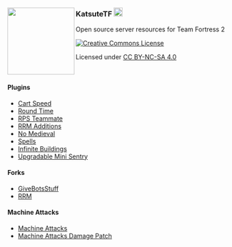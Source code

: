 <div>
    <a href="https://github.com/KatsuteTF">
        <img align="left" width="150" src="https://avatars.githubusercontent.com/u/137957298?v=4">
    </a>
    <h3>KatsuteTF <a href="https://github.com/KatsuteTF"><img src="https://upload.wikimedia.org/wikipedia/commons/thumb/4/48/Team_Fortress_2_style_logo.svg/400px-Team_Fortress_2_style_logo.svg.png" width="20" height="20"></a></h3>
    <p>Open source server resources for Team Fortress 2</p>
    <a href="http://creativecommons.org/licenses/by-nc-sa/4.0/"><img src="https://i.creativecommons.org/l/by-nc-sa/4.0/88x31.png" alt="Creative Commons License"></a>
    <p>Licensed under <a href="http://creativecommons.org/licenses/by-nc-sa/4.0/">CC BY-NC-SA 4.0</a></p>
</div>

<br>

#### Plugins

 * [Cart Speed](https://github.com/KatsuteTF/Cart-Speed)
 * [Round Time](https://github.com/KatsuteTF/Round-Time)
 * [RPS Teammate](https://github.com/KatsuteTF/RPS)
 * [RRM Additions](https://github.com/KatsuteTF/RRM-Additions)
 * [No Medieval](https://github.com/KatsuteTF/No-Medieval)
 * [Spells](https://github.com/KatsuteTF/Spells/releases)
 * [Infinite Buildings](https://github.com/KatsuteTF/Infinite-Buildings)
 * [Upgradable Mini Sentry](https://github.com/KatsuteTF/Upgradable-Mini-Sentry)

#### Forks

 * [GiveBotsStuff](https://github.com/KatsuteTF/GiveBotsStuff)
 * [RRM](https://github.com/KatsuteTF/RRM)

#### Machine Attacks

 * [Machine Attacks](https://github.com/KatsuteTF/Machine-Attacks)
 * [Machine Attacks Damage Patch](https://github.com/KatsuteTF/Machine-Attacks-Damage-Patch)